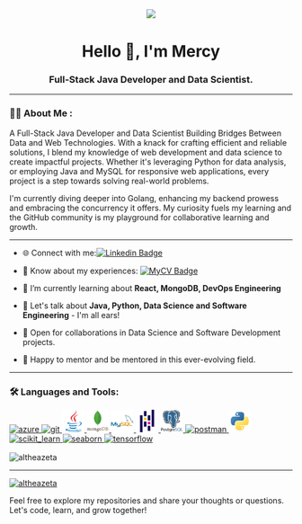 <div id="header" align="center">
  <img src="https://github.com/AltheaZeta/AltheaZeta/blob/main/Gif.gif"  width="500" /> 
</div>

<h1 align="center">Hello 👋, I'm Mercy</h1>
<h3 align="center">Full-Stack Java Developer and Data Scientist.</h3>




---

### :woman_technologist: About Me :

A Full-Stack Java Developer and Data Scientist Building Bridges Between Data and Web Technologies.
With a knack for crafting efficient and reliable solutions, I blend my knowledge of web development and data science to create impactful projects. Whether it's leveraging Python for data analysis, or employing Java and MySQL for responsive web applications, every project is a step towards solving real-world problems.

I'm currently diving deeper into Golang, enhancing my backend prowess and embracing the concurrency it offers. My curiosity fuels my learning and the GitHub community is my playground for collaborative learning and growth.

---
- 🌐 Connect with me:[![Linkedin Badge](https://img.shields.io/badge/-LINKEDIN-blue?style=flat&logo=Linkedin&logoColor=white)](linkedin.com/in/mercyoaa/)
  
- 📄 Know about my experiences: [![MyCV Badge](https://img.shields.io/badge/MyCV-green?style=for-the-badge&logo=readme&logoColor=white)](https://acrobat.adobe.com/id/urn:aaid:sc:EU:a92835bf-cdda-496f-bfb5-0c37f79e9c90)
  
- 🌱 I’m currently learning about **React, MongoDB, DevOps Engineering**

- 💬 Let's talk about **Java, Python, Data Science and Software Engineering** - I'm all ears!
  
- 🔭 Open for collaborations in Data Science and Software Development projects.

- 🤝 Happy to mentor and be mentored in this ever-evolving field.
---

### 🛠  Languages and Tools:
<p align="left"> <a href="https://azure.microsoft.com/en-in/" target="_blank" rel="noreferrer"> <img src="https://www.vectorlogo.zone/logos/microsoft_azure/microsoft_azure-icon.svg" alt="azure" width="40" height="40"/> </a> <a href="https://git-scm.com/" target="_blank" rel="noreferrer"> <img src="https://www.vectorlogo.zone/logos/git-scm/git-scm-icon.svg" alt="git" width="40" height="40"/> </a> <a href="https://www.java.com" target="_blank" rel="noreferrer"> <img src="https://raw.githubusercontent.com/devicons/devicon/master/icons/java/java-original.svg" alt="java" width="40" height="40"/> </a> <a href="https://www.mongodb.com/" target="_blank" rel="noreferrer"> <img src="https://raw.githubusercontent.com/devicons/devicon/master/icons/mongodb/mongodb-original-wordmark.svg" alt="mongodb" width="40" height="40"/> </a> <a href="https://www.mysql.com/" target="_blank" rel="noreferrer"> <img src="https://raw.githubusercontent.com/devicons/devicon/master/icons/mysql/mysql-original-wordmark.svg" alt="mysql" width="40" height="40"/> </a> <a href="https://pandas.pydata.org/" target="_blank" rel="noreferrer"> <img src="https://raw.githubusercontent.com/devicons/devicon/2ae2a900d2f041da66e950e4d48052658d850630/icons/pandas/pandas-original.svg" alt="pandas" width="40" height="40"/> </a> <a href="https://www.postgresql.org" target="_blank" rel="noreferrer"> <img src="https://raw.githubusercontent.com/devicons/devicon/master/icons/postgresql/postgresql-original-wordmark.svg" alt="postgresql" width="40" height="40"/> </a> <a href="https://postman.com" target="_blank" rel="noreferrer"> <img src="https://www.vectorlogo.zone/logos/getpostman/getpostman-icon.svg" alt="postman" width="40" height="40"/> </a> <a href="https://www.python.org" target="_blank" rel="noreferrer"> <img src="https://raw.githubusercontent.com/devicons/devicon/master/icons/python/python-original.svg" alt="python" width="40" height="40"/> </a> <a href="https://scikit-learn.org/" target="_blank" rel="noreferrer"> <img src="https://upload.wikimedia.org/wikipedia/commons/0/05/Scikit_learn_logo_small.svg" alt="scikit_learn" width="40" height="40"/> </a> <a href="https://seaborn.pydata.org/" target="_blank" rel="noreferrer"> <img src="https://seaborn.pydata.org/_images/logo-mark-lightbg.svg" alt="seaborn" width="40" height="40"/> </a> <a href="https://www.tensorflow.org" target="_blank" rel="noreferrer"> <img src="https://www.vectorlogo.zone/logos/tensorflow/tensorflow-icon.svg" alt="tensorflow" width="40" height="40"/> </a> </p>

<p><img align="center" src="https://github-readme-stats.vercel.app/api/top-langs?username=altheazeta&show_icons=true&theme=dark&locale=en&layout=compact" alt="altheazeta" /></p>

---

<p align="left"> <a href="https://github.com/ryo-ma/github-profile-trophy"><img src="https://github-profile-trophy.vercel.app/?username=altheazeta&rank=-C,-?&row=2&column=2&theme=algolia" alt="altheazeta" /></a> </p>


Feel free to explore my repositories and share your thoughts or questions. Let's code, learn, and grow together!
